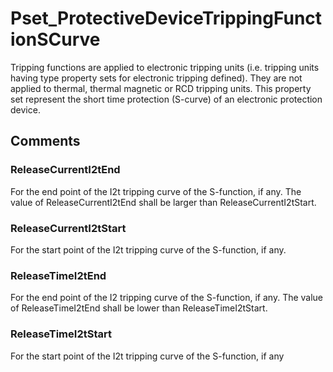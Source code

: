 # Pset_ProtectiveDeviceTrippingFunctionSCurve

Tripping functions are applied to electronic tripping units (i.e. tripping units having type property sets for electronic tripping defined). They are not applied to thermal, thermal magnetic or RCD tripping units.
This property set represent the short time protection (S-curve) of an electronic protection device.


## Comments

### ReleaseCurrentI2tEnd

For the end point of the I2t tripping curve of the S-function, if any. The value of ReleaseCurrentI2tEnd shall be larger than ReleaseCurrentI2tStart.

### ReleaseCurrentI2tStart

For the start point of the I2t tripping curve of the S-function, if any.

### ReleaseTimeI2tEnd

For the end point of the I2 tripping curve of the S-function, if any. The value of ReleaseTimeI2tEnd shall be lower than ReleaseTimeI2tStart.

### ReleaseTimeI2tStart

For the start point of the I2t tripping curve of the S-function, if any

